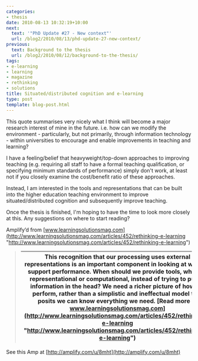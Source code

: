 ```yaml
---
categories:
- thesis
date: 2010-08-13 10:32:19+10:00
next:
  text: '"PhD Update #27 - New context"'
  url: /blog2/2010/08/13/phd-update-27-new-context/
previous:
  text: Background to the thesis
  url: /blog2/2010/08/12/background-to-the-thesis/
tags:
- e-learning
- learning
- magazine
- rethinking
- solutions
title: Situated/distributed cognition and e-learning
type: post
template: blog-post.html
---
```

This quote summarises very nicely what I think will become a major research interest of mine in the future. i.e. how can we modify the environment - particularly, but not primarily, through information technology - within universities to encourage and enable improvements in teaching and learning?  
  
I have a feeling/belief that heavyweight/top-down approaches to improving teaching (e.g. requiring all staff to have a formal teaching qualification, or specifying minimum standards of performance) simply don't work, at least not if you closely examine the cost/benefit ratio of these approaches.  
  
Instead, I am interested in the tools and representations that can be built into the higher education teaching environment to improve situated/distributed cognition and subsequently improve teaching.  
  
Once the thesis is finished, I'm hoping to have the time to look more closely at this. Any suggestions on where to start reading?

Amplify’d from [www.learningsolutionsmag.com](http://www.learningsolutionsmag.com/articles/452/rethinking-e-learning "http://www.learningsolutionsmag.com/articles/452/rethinking-e-learning")

> |   This recognition that our processing uses external representations is an important component in looking at ways to support performance. When should we provide tools, whether representational or computational, instead of trying to put all information in the head? We need a richer picture of how we perform, rather than a simplistic and ineffectual model that posits we can know everything we need.  [Read more at www.learningsolutionsmag.com](http://www.learningsolutionsmag.com/articles/452/rethinking-e-learning "http://www.learningsolutionsmag.com/articles/452/rethinking-e-learning") |
> | --- |

See this Amp at [http://amplify.com/u/8mht](http://amplify.com/u/8mht)